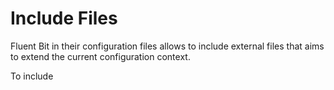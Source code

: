 # Include Files

Fluent Bit in their configuration files allows to include external files that aims to extend the current configuration context.

To include
